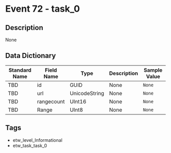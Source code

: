 # Event 72 - task_0

## Description
None

## Data Dictionary
|Standard Name|Field Name|Type|Description|Sample Value|
|---|---|---|---|---|
|TBD|id|GUID|None|`None`|
|TBD|url|UnicodeString|None|`None`|
|TBD|rangecount|UInt16|None|`None`|
|TBD|Range|UInt8|None|`None`|

## Tags
* etw_level_Informational
* etw_task_task_0